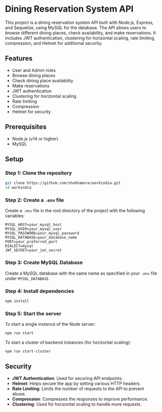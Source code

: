 # Dining Reservation System API

This project is a dining reservation system API built with Node.js, Express, and Sequelize, using MySQL for the database. The API allows users to browse different dining places, check availability, and make reservations. It includes JWT authentication, clustering for horizontal scaling, rate limiting, compression, and Helmet for additional security.

## Features

- User and Admin roles
- Browse dining places
- Check dining place availability
- Make reservations
- JWT authentication
- Clustering for horizontal scaling
- Rate limiting
- Compression
- Helmet for security

## Prerequisites

- Node.js (v14 or higher)
- MySQL

## Setup

### Step 1: Clone the repository

```bash
git clone https://github.com/shubhamore/workindia.git
cd workindia
```

### Step 2: Create a `.env` file

Create a `.env` file in the root directory of the project with the following variables:

```
MYSQL_HOST=your_mysql_host
MYSQL_USER=your_mysql_user
MYSQL_PASSWORD=your_mysql_password
MYSQL_DATABASE=your_database_name
PORT=your_preferred_port
DIALECT=mysql
JWT_SECRET=your_jwt_secret
```

### Step 3: Create MySQL Database

Create a MySQL database with the same name as specified in your `.env` file under `MYSQL_DATABASE`.

### Step 4: Install dependencies

```bash
npm install
```

### Step 5: Start the server

To start a single instance of the Node server:

```bash
npm run start
```

To start a cluster of backend instances (for horizontal scaling):

```bash
npm run start-cluster
```



## Security

- **JWT Authentication**: Used for securing API endpoints.
- **Helmet**: Helps secure the app by setting various HTTP headers.
- **Rate Limiting**: Limits the number of requests to the API to prevent abuse.
- **Compression**: Compresses the responses to improve performance.
- **Clustering**: Used for horizontal scaling to handle more requests.

